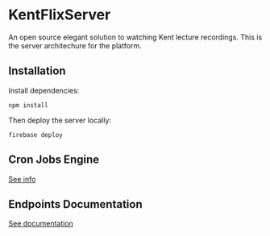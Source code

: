 # KentFlixServer
An open source elegant solution to watching Kent lecture recordings. This is the server architechure for the platform.

## Installation
Install dependencies:

	npm install
Then deploy the server locally:

	firebase deploy
    
## Cron Jobs Engine

[See info](https://github.com/KentCompSoc/KentFlixServer/tree/master/appengine)

## Endpoints Documentation

[See documentation](./endpoints)